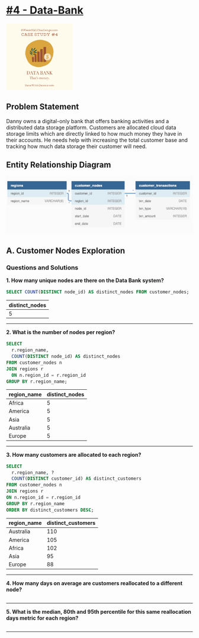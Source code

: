 # [#4 - Data-Bank](https://8weeksqlchallenge.com/case-study-4/)
[<img src="https://github.com/Keerthana-Suresh-Anand/SQL-8-Week-SQL-Challenge/raw/main/Images/%234.png" alt="Pizza Runnerr" width="180"/>](https://8weeksqlchallenge.com/case-study-3/)

## Problem Statement
Danny owns a digital-only bank that offers banking activities and a distributed data storage platform. Customers are allocated cloud data storage limits which are directly linked to how much money they have in their accounts. He needs help with increasing the total customer base and tracking how much data storage their customer will need.

## Entity Relationship Diagram

<img src = "https://github.com/Keerthana-Suresh-Anand/SQL-8-Week-SQL-Challenge/raw/main/Images/%234%20-%20ERD.png" width="700">

## A. Customer Nodes Exploration
### Questions and Solutions

**1. How many unique nodes are there on the Data Bank system?**
```sql
SELECT COUNT(DISTINCT node_id) AS distinct_nodes FROM customer_nodes;
```
|distinct_nodes|
|--|
|5|
---
**2. What is the number of nodes per region?**
```sql
SELECT 
  r.region_name, 
  COUNT(DISTINCT node_id) AS distinct_nodes
FROM customer_nodes n
JOIN regions r
  ON n.region_id = r.region_id
GROUP BY r.region_name;
```
|region_name|distinct_nodes|
|--|--|
|Africa|5|
|America|5|
|Asia|5|
|Australia|5|
|Europe|5|
---
**3. How many customers are allocated to each region?**
```sql
SELECT 
  r.region_name, ?
  COUNT(DISTINCT customer_id) AS distinct_customers
FROM customer_nodes n
JOIN regions r
ON n.region_id = r.region_id
GROUP BY r.region_name
ORDER BY distinct_customers DESC;
```
|region_name|distinct_customers|
|--|--|
|Australia|110|
|America|105|
|Africa|102|
|Asia|95|
|Europe|88|
---
**4. How many days on average are customers reallocated to a different node?**
```sql

```
---
**5. What is the median, 80th and 95th percentile for this same reallocation days metric for each region?**
```sql

```
---

